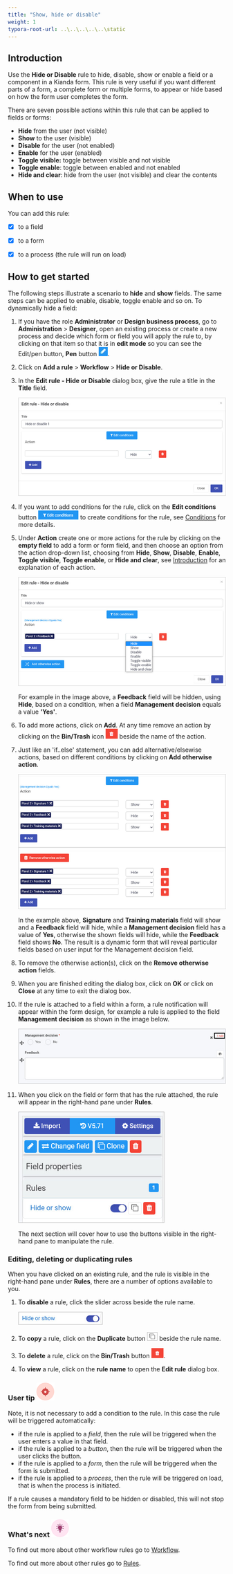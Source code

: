 ```yaml
---
title: "Show, hide or disable"
weight: 1
typora-root-url: ..\..\..\..\..\static
---
```


## Introduction ##

Use the **Hide or Disable** rule to hide, disable, show or enable a field or a component in a Kianda form. This rule is very useful if you want different parts of a form, a complete form or multiple forms, to appear or hide based on how the form user completes the form.  

There are seven possible actions within this rule that can be applied to fields or forms:

- **Hide** from the user (not visible)
- **Show** to the user (visible)
- **Disable** for the user (not enabled)
- **Enable** for the user (enabled)
- **Toggle visible:** toggle between visible and not visible
- **Toggle enable**: toggle between enabled and not enabled
- **Hide and clear**: hide from the user (not visible) and clear the contents



## When to use

You can add this rule:
- [x] to a field

- [x] to a form 

- [x] to a process (the rule will run on load)

  

## How to get started

The following steps illustrate a scenario to **hide** and **show** fields. The same steps can be applied to enable, disable, toggle enable and so on. To dynamically hide a field:

1. If you have the role **Administrator** or **Design business process**, go to **Administration** > **Designer**, open an existing process or create a new process and decide which form or field you will apply the rule to, by clicking on that item so that it is in **edit mode** so you can see the Edit/pen button, **Pen** button ![Pen button](/images/penicon.png).

2. Click on **Add a rule** > **Workflow** > **Hide or Disable**. 

3. In the **Edit rule - Hide or Disable** dialog box, give the rule a title in the **Title** field.

   ![Edit rule - Hide or Disable dialog box](/images/hide-or-disable.jpg)

4. If you want to add conditions for the rule, click on the **Edit conditions** button ![Edit conditions button](/images/editconditions.png) to create conditions for the rule, see [Conditions](/platform/rules/general/add-conditions/) for more details.

5. Under **Action** create one or more actions for the rule by clicking on the **empty field** to add a form or form field, and then choose an option from the action drop-down list, choosing from **Hide**, **Show**, **Disable**, **Enable**, **Toggle visible**, **Toggle enable**, or **Hide and clear**, see [Introduction](#introduction) for an explanation of each action.

   ![Hide or disable example - Hide or show](/images/hide-example.jpg)

   For example in the image above, a **Feedback** field will be hidden, using **Hide**, based on a condition, when a field **Management decision** equals a value **'Yes'**.

6. To add more actions, click on **Add**. At any time remove an action by clicking on the **Bin/Trash** icon ![Bin/Trash button](/images/bin.png) beside the name of the action.

7. Just like an 'if..else' statement, you can add alternative/elsewise actions, based on different conditions by clicking on **Add otherwise action**.

   ![Hide or show example](/images/hide-or-show-example.jpg)

   In the example above, **Signature** and **Training materials** field will show and a **Feedback** field will hide, while a **Management decision** field has a value of **Yes**, otherwise the shown fields will hide, while the **Feedback** field shows **No**. The result is a dynamic form that will reveal particular fields based on user input for the Management decision field. 

8. To remove the otherwise action(s), click on the **Remove otherwise action** fields.

9. When you are finished editing the dialog box, click on **OK** or click on **Close** at any time to exit the dialog box.

10. If the rule is attached to a field within a form, a rule notification will appear within the form design, for example a rule is applied to the field **Management decision** as shown in the image below.

    ![Rule on a form field](/images/rule-in-form-example.jpg)

11. When you click on the field or form that has the rule attached, the rule will appear in the right-hand pane under **Rules**. 

    ![Hide or disable rule example](/images/hide-or-show-rule.jpg)

    The next section will cover how to use the buttons visible in the right-hand pane to manipulate the rule.



### Editing, deleting or duplicating rules

When you have clicked on an existing rule, and the rule is visible in the right-hand pane under **Rules**, there are a number of options available to you.

1. To **disable** a rule, click the slider across beside the rule name. 

   ![Disable a rule](/images/disable-rule.jpg)

2. To **copy** a rule, click on the **Duplicate** button ![Duplicate button](/images/duplicate-button.jpg) beside the rule name. 

3. To **delete** a rule, click on the **Bin/Trash** button ![Bin/Trash button](/images/bin.png).

4. To **view** a rule, click on the **rule name** to open the **Edit rule** dialog box.



### User tip ![Target icon](/images/05.png) ###

Note, it is not necessary to add a condition to the rule.  In this case the rule will be triggered automatically:  
- if the rule is applied to a *field*, then the rule will be triggered when the user enters a value in that field.  
- if the rule is applied to a *button*, then the rule will be triggered when the user clicks the button.
- if the rule is applied to a *form*, then the rule will be triggered when the form is submitted.
- if the rule is applied to a *process*, then the rule will be triggered on load, that is when the process is initiated.

If a rule causes a mandatory field to be hidden or disabled, this will not stop the form from being submitted.



### What's next  ![Idea icon](/images/18.png) ###

To find out more about other workflow rules go to [Workflow](/platform/rules/workflow/).

To find out more about other rules go to [Rules](/platform/rules/).





